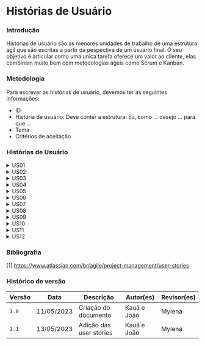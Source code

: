 # Histórias de Usuário

### Introdução
Histórias de usuário são as menores unidades de trabalho de uma estrutura ágil que são escritas a partir da pespectiva de um usuário final. O seu objetivo é articular como uma unica tarefa oferece um valor ao cliente, elas combinam muito bem com metodologias ágeis como Scrum e Kanban.

### Metodologia 
Para escrever as histórias de usuário, devemos ter as seguintes informações:
- ID
- História de usuário: Deve conter a estrutura: Eu, como ... desejo ... para que ...
- Tema
- Critérios de aceitação

### Histórias de Usuário

<details>
   <summary>US01</summary>
   <table>
      <thead>
         <tr>
            <th>Descrição</th>
            <th>Tema</th>
            <th>Critérios de aceitação</th>
         </tr>
      </thead>
      <tbody>
         <tr>
           <td>Eu, como usuário, desejo escrever uma nota com tamanho de minha preferência para que eu possa desenvolver minhas notas na aplicação.</td>
           <td>Notas</td>
           <td>-Poder escrever notas de tamanho variável.</td>
         </tr>
      </tbody>
   </table>
   <div style="text-align: center">
      <p> Tabela 1: História de Usuário 1.</p>
   </div>
</details>

<details>
   <summary>US02</summary>
   <table>
      <thead>
         <tr>
            <th>Descrição</th>
            <th>Tema</th>
            <th>Critérios de aceitação</th>
         </tr>
      </thead>
      <tbody>
         <tr>
           <td>Eu, como usuário, desejo visualizar minhas notas, para que eu possa desenvolver minhas notas na aplicação.</td>
           <td>Notas</td>
           <td>-Poder visualizar minhas notas na aplicação.</td>
         </tr>
      </tbody>
   </table>
   <div style="text-align: center">
      <p> Tabela 2: História de Usuário 2.</p>
   </div>
</details>

<details>
   <summary>US03</summary>
   <table>
      <thead>
         <tr>
            <th>Descrição</th>
            <th>Tema</th>
            <th>Critérios de aceitação</th>
         </tr>
      </thead>
      <tbody>
         <tr>
           <td>Eu, como usuário, desejo editar minhas notas, para que eu possa desenvolver minhas notas na aplicação.</td>
           <td>Notas</td>
           <td>-Poder editar minhas notas.</td>
         </tr>
      </tbody>
   </table>
   <div style="text-align: center">
      <p> Tabela 3: História de Usuário 3.</p>
   </div>
</details>

<details>
   <summary>US04</summary>
   <table>
      <thead>
         <tr>
            <th>Descrição</th>
            <th>Tema</th>
            <th>Critérios de aceitação</th>
         </tr>
      </thead>
      <tbody>
         <tr>
           <td>Eu, como usuário, desejo poder recuperar minhas notas após movê-las para a lixeira.</td>
           <td>Notas</td>
           <td>-Ser capaz de recuperar dados deletados.</td>
         </tr>
      </tbody>
   </table>
   <div style="text-align: center">
      <p> Tabela 4: História de Usuário 4.</p>
   </div>
</details>

<details>
   <summary>US05</summary>
   <table>
      <thead>
         <tr>
            <th>Descrição</th>
            <th>Tema</th>
            <th>Critérios de aceitação</th>
         </tr>
      </thead>
      <tbody>
         <tr>
           <td>Eu, como usuário, desejo utilizar o aplicativo em diversas plataformas para que eu possa ter mais conforto para manipular minhas notas.</td>
           <td>Sistema</td>
           <td>-Aplicativo oferecer suporte para diversos sistemas operacionais.</td>
         </tr>
      </tbody>
   </table>
   <div style="text-align: center">
      <p> Tabela 5: História de Usuário 5.</p>
   </div>
</details>

<details>
   <summary>US06</summary>
   <table>
      <thead>
         <tr>
            <th>Descrição</th>
            <th>Tema</th>
            <th>Critérios de aceitação</th>
         </tr>
      </thead>
      <tbody>
         <tr>
           <td>Eu, como usuário, desejo poder enviar e receber notas de múltiplas plataformas.</td>
           <td> Sistema</td>
           <td>- Ser capaz de enviar notas para dispositivos diferentes.</br>
               - Ser capaz de receber notas de plataformas diferentes.
          </td>
         </tr>
      </tbody>
   </table>
   <div style="text-align: center">
      <p> Tabela 6: História de Usuário 6.</p>
   </div>
</details>

<details>
   <summary>US07</summary>
   <table>
      <thead>
         <tr>
            <th>Descrição</th>
            <th>Tema</th>
            <th>Critérios de aceitação</th>
         </tr>
      </thead>
      <tbody>
         <tr>
           <td>Eu, como usuário, desejo excluir minhas notas para que eu possa me organizar melhor no aplicativo.</td>
           <td>Notas</td>
           <td>- Ser capaz de excluir as notas.</td>
         </tr>
      </tbody>
   </table>
   <div style="text-align: center">
      <p> Tabela 7: História de Usuário 7.</p>
   </div>
</details>


<details>
   <summary>US08</summary>
   <table>
      <thead>
         <tr>
            <th>Descrição</th>
            <th>Tema</th>
            <th>Critérios de aceitação</th>
         </tr>
      </thead>
      <tbody>
         <tr>
           <td>Eu, como usuário, desejo separar minhas notas com tags, e filtrá-las caso queira.</td>
           <td>Notas</td>
           <td>
            - Poder utilizar de tags editáveis. </br>
            - Poder filtrar minhas notas usando as tags.</td>
         </tr>
      </tbody>
   </table>
   <div style="text-align: center">
      <p> Tabela 8: História de Usuário 8.</p>
   </div>
</details>

<details>
   <summary>US09</summary>
   <table>
      <thead>
         <tr>
            <th>Descrição</th>
            <th>Tema</th>
            <th>Critérios de aceitação</th>
         </tr>
      </thead>
      <tbody>
         <tr>
           <td>Eu, como usuário, desejo separar minhas notas em pastas para que eu possa me organizar melhor no aplicativo.</td>
           <td>Notas</td>
           <td>- Ser capaz de organizar as notas em pastas.</td>
         </tr>
      </tbody>
   </table>
   <div style="text-align: center">
      <p> Tabela 9: História de Usuário 9.</p>
   </div>
</details>

<details>
   <summary>US10</summary>
   <table>
      <thead>
         <tr>
            <th>Descrição</th>
            <th>Tema</th>
            <th>Critérios de aceitação</th>
         </tr>
      </thead>
      <tbody>
         <tr>
           <td>Eu, como usuário, desejo escrever em Latex ou equivalentes para notas mais acadêmicas.</td>
           <td>Notas</td>
           <td>- Poder escrever em outros formatos como o Latex.</td>
         </tr>
      </tbody>
   </table>
   <div style="text-align: center">
      <p> Tabela 10: História de Usuário 10.</p>
   </div>
</details>

<details>
   <summary>US11</summary>
   <table>
      <thead>
         <tr>
            <th>Descrição</th>
            <th>Tema</th>
            <th>Critérios de aceitação</th>
         </tr>
      </thead>
      <tbody>
         <tr>
           <td>Eu, como usuário, desejo poder excluir minha nota.</td>
           <td>Notas</td>
           <td>- Ser capaz de excluir qualquer anotação.</td>
         </tr>
      </tbody>
   </table>
   <div style="text-align: center">
      <p> Tabela 11: História de Usuário 11.</p>
   </div>
</details>


<details>
   <summary>US12</summary>
   <table>
      <thead>
         <tr>
            <th>Descrição</th>
            <th>Tema</th>
            <th>Critérios de aceitação</th>
         </tr>
      </thead>
      <tbody>
         <tr>
           <td>Eu, como usuário, desejo escrever em Markdown ou equivalente para notas mais bem formatadas.</td>
           <td>Notas</td>
           <td>- Poder escrever em Markdown.</td>
         </tr>
      </tbody>
   </table>
   <div style="text-align: center">
      <p> Tabela 12: História de Usuário 12.</p>
   </div>
</details>

### Bibliografia
[1] https://www.atlassian.com/br/agile/project-management/user-stories </br>

### Histórico de versão
| Versão | Data | Descrição| Autor(es)| Revisor(es)
|--|--|--|--|--|
| `1.0` |11/05/2023|Criação do documento| Kauã e João | Mylena
|`1.1` |13/05/2023|Adição das user stories| Kauã e João | Mylena
